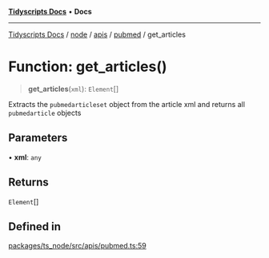 [**Tidyscripts Docs**](../../../../../../../README.md) • **Docs**

***

[Tidyscripts Docs](../../../../../../../globals.md) / [node](../../../../../README.md) / [apis](../../../README.md) / [pubmed](../README.md) / get\_articles

# Function: get\_articles()

> **get\_articles**(`xml`): `Element`[]

Extracts the ```pubmedarticleset``` object from the article xml and returns all ```pubmedarticle``` objects

## Parameters

• **xml**: `any`

## Returns

`Element`[]

## Defined in

[packages/ts\_node/src/apis/pubmed.ts:59](https://github.com/sheunaluko/tidyscripts/blob/master/packages/ts_node/src/apis/pubmed.ts#L59)
